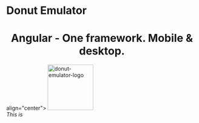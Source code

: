 # Donut Emulator

<h1 align="center">Angular - One framework. Mobile & desktop.</h1>

align="center"> <img src="https://user-images.githubusercontent.com/68993968/131216629-815502b4-b5ba-40f0-8a64-d305962d9197.png" alt="donut-emulator-logo" width="120px" height="120px"/> <br> <i>This is</i> <br> </p>
